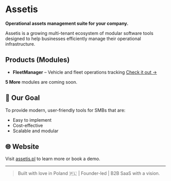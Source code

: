 # Assetis

**Operational assets management suite for your company.**

Assetis is a growing multi-tenant ecosystem of modular software tools designed to help businesses efficiently manage their operational infrastructure.

## Products (Modules)

- **FleetManager** – Vehicle and fleet operations tracking [Check it out ->](https://assetis.pl/fleetmanager)

**5 More** modules are coming soon.

## 🎯 Our Goal

To provide modern, user-friendly tools for SMBs that are:
- Easy to implement
- Cost-effective
- Scalable and modular

## 🌐 Website

Visit [assetis.pl](https://assetis.pl) to learn more or book a demo.

---

> Built with love in Poland 🇵🇱 | Founder-led | B2B SaaS with a vision.
